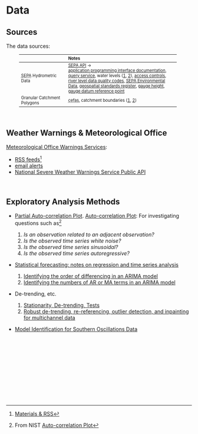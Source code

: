 # Data

## Sources

The data sources:

<table style="width: 85%; margin-left: 35px; vertical-align: top; font-size: .7rem;">
  <colgroup>
      <col span="1" style="width: 18.5%;">
      <col span="1" style="width: 43.5%;">
  </colgroup>
  <thead><tr style="text-align: left"><th>&nbsp;</th><th>Notes</th></tr></thead>
  <tr><td><abbr title="Scottish Environment Protection Agency">SEPA</abbr> Hydrometric Data</td>
      <td><a href="https://timeseriesdoc.sepa.org.uk" target="_blank"><abbr title="Scottish Environment Protection Agency">SEPA</abbr> API</a> &rarr;<br><a href="https://timeseriesdoc.sepa.org.uk/api-documentation/" target="_blank">application programming interface documentation</a>, <a href="https://timeseries.sepa.org.uk/KiWIS/KiWIS?datasource=0&service=kisters&type=queryServices&request=getrequestinfo" target="_blank">query service</a>, water levels (<a href="https://www.sepa.org.uk/environment/water/water-levels/">1</a>, <a href="https://waterlevels.sepa.org.uk/">2</a>), <a href="https://timeseriesdoc.sepa.org.uk/api-documentation/before-you-start/what-controls-there-are-on-access/">access controls</a>, <a href="https://timeseriesdoc.sepa.org.uk/api-documentation/before-you-start/how-data-validity-may-change/">river level data quality codes</a>, <a href="https://www.sepa.org.uk/environment/environmental-data/"><abbr title="Scottish Environment Protection Agency">SEPA</abbr> Environmental Data</a>, <a href="https://www.gov.uk/government/publications/uk-geospatial-data-standards-register/national-geospatial-data-standards-register">geospatial standards register</a>, <a href="https://waterdata.usgs.gov/blog/gage_height/">gauge height</a>, <a href="https://www.usgs.gov/media/images/gage-datum-reference-point">gauge datum reference point</a></td></tr>
  <tr>
    <td>Granular Catchment Polygons</td>
    <td><abbr title="Centre for Environment Fisheries and Aquaculture Science">cefas</abbr>, catchment boundaries (<a href="https://data.cefas.co.uk/view/21969" target="_blank">1</a>, <a href="https://data.cefas.co.uk/view/21970" target="_blank">2</a>)</td>
  </tr>
</table>

<br>

## Weather Warnings & Meteorological Office

[Meteorological Office Warnings Services](https://weather.metoffice.gov.uk/guides/warnings):

* [RSS feeds](https://weather.metoffice.gov.uk/guides/rss)[^materials-and-rss]
* [email alerts](https://www.metoffice.gov.uk/about-us/news-and-media/media-centre/subscribe-to-email-alerts)
* [National Severe Weather Warnings Service Public API](https://metoffice.github.io/nswws-public-api)

<br>

## Exploratory Analysis Methods

* [Partial Auto-correlation Plot](https://www.itl.nist.gov/div898/handbook/pmc/section4/pmc4463.htm).  [Auto-correlation Plot](https://www.itl.nist.gov/div898/handbook/eda/section3/autocopl.htm): For investigating questions such as[^auto-correlation]
    1. _Is an observation related to an adjacent observation?_
    2. _Is the observed time series white noise?_
    3. _Is the observed time series sinusoidal?_
    4. _Is the observed time series autoregressive?_

* [Statistical forecasting: notes on regression and time series analysis](https://people.duke.edu/~rnau/411home.htm)
    1. [Identifying the order of differencing in an ARIMA model](https://people.duke.edu/~rnau/411arim2.htm)
    2. [Identifying the numbers of AR or MA terms in an ARIMA model](https://people.duke.edu/~rnau/411arim3.htm)

* De-trending, etc.
    1. [Stationarity, De-trending, Tests](https://www.statsmodels.org/dev/examples/notebooks/generated/stationarity_detrending_adf_kpss.html)
    2. [Robust de-trending, re-referencing, outlier detection, and inpainting for multichannel data](https://pmc.ncbi.nlm.nih.gov/articles/PMC5915520/)

* [Model Identification for Southern Oscillations Data](https://www.itl.nist.gov/div898/handbook/pmc/section4/pmc4461.htm)

<br>
<br>

<br>
<br>

<br>
<br>

<br>
<br>

[^materials-and-rss]: [Materials & RSS](https://squidfunk.github.io/mkdocs-material/setup/setting-up-a-blog/#rss)
[^auto-correlation]: From NIST [Auto-correlation Plot](https://www.itl.nist.gov/div898/handbook/eda/section3/autocopl.htm)

<br>
<br>
